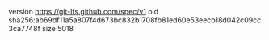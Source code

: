 version https://git-lfs.github.com/spec/v1
oid sha256:ab69df11a5a807f4d673bc832b1708fb81ed60e53eecb18d042c09cc3ca7748f
size 5018
